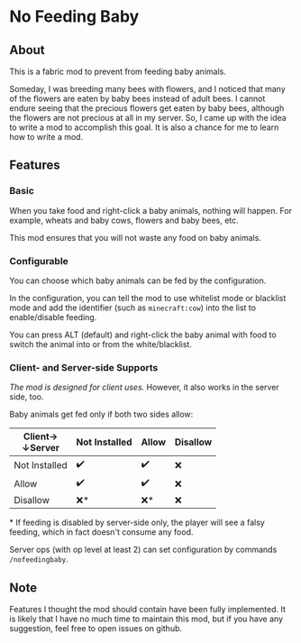 # No Feeding Baby

## About
This is a fabric mod to prevent from feeding baby animals.

Someday, I was breeding many bees with flowers,
and I noticed that many of the flowers are eaten by baby bees instead of adult bees.
I cannot endure seeing that the precious flowers get eaten by baby bees,
although the flowers are not precious at all in my server.
So, I came up with the idea to write a mod to accomplish this goal.
It is also a chance for me to learn how to write a mod.

## Features

### Basic
When you take food and right-click a baby animals, nothing will happen.
For example, wheats and baby cows, flowers and baby bees, etc.

This mod ensures that you will not waste any food on baby animals.

### Configurable
You can choose which baby animals can be fed by the configuration.

In the configuration, you can tell the mod to use whitelist mode or blacklist mode
and add the identifier (such as `minecraft:cow`) into the list to enable/disable
feeding.

You can press ALT (default) and right-click the baby animal with food
to switch the animal into or from the white/blacklist.

### Client- and Server-side Supports
*The mod is designed for client uses.*
However, it also works in the server side, too.

Baby animals get fed only if both two sides allow:

| Client→<br>↓Server | Not Installed  | Allow | Disallow |
|--------------------|----------------|-------|----------|
| Not Installed      | ✔️ | ✔️ | ❌ |
| Allow              | ✔️ | ✔️ | ❌ |
| Disallow           | ❌\* | ❌\* | ❌ |

\* If feeding is disabled by server-side only,
the player will see a falsy feeding,
which in fact doesn't consume any food.

Server ops (with op level at least 2) can set configuration by commands `/nofeedingbaby`.

## Note
Features I thought the mod should contain have been fully implemented.
It is likely that I have no much time to maintain this mod,
but if you have any suggestion, feel free to open issues on github.
